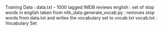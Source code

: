 Training Data     : data.txt - 1000 tagged IMDB reviews
english           : set of stop words in english taken from nltk_data
generate_vocab.py : removes stop words from data.txt and writes the vocabulary set to vocab.txt
vocab.txt         : Vocabulary Set
